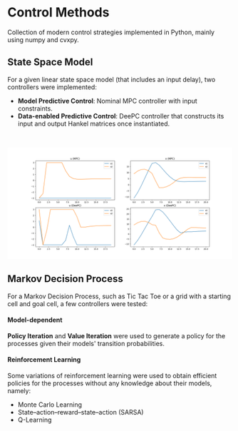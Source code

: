 # Control Methods

Collection of modern control strategies implemented in Python, mainly using numpy and cvxpy.

## State Space Model

For a given linear state space model (that includes an input delay), two controllers were implemented:

- **Model Predictive Control**: Nominal MPC controller with input constraints.
- **Data-enabled Predictive Control**: DeePC controller that constructs its input and output Hankel matrices once instantiated.

<br>

![Results](python/state_space/out/results.png)

## Markov Decision Process

For a Markov Decision Process, such as Tic Tac Toe or a grid with a starting cell and goal cell, a few controllers were tested:

#### Model-dependent

**Policy Iteration** and **Value Iteration** were used to generate a policy for the processes given their models' transition probabilities.

#### Reinforcement Learning

Some variations of reinforcement learning were used to obtain efficient policies for the processes without any knowledge about their models, namely:

- Monte Carlo Learning
- State–action–reward–state–action (SARSA)
- Q-Learning